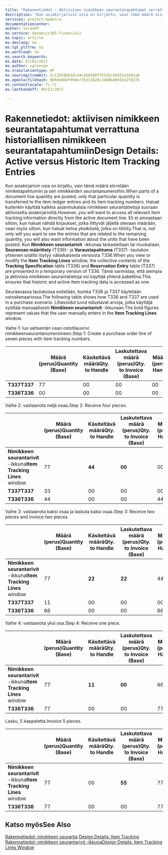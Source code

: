 ```yaml
---
title: "Rakennetiedot – Aktiivisen nimikkeen seurantatapahtumat verrattuna historiallisen nimikkeen seurantatapahtumiin | Microsoft Docs"
description: "Kun asiakirjarivin osia on kirjattu, vain tämä määrä siirretään nimiketapahtumiin ja sen nimikkeiden seurantanumeroihin. Haluat kuitenkin käyttää kaikkia asianmukaisia nimikkeen seurantatietoja suoraan aktiiviselta asiakirjariviltä. Eli ei ainoastaan silloin, kun haluat nähdä kirjaukset, jotka liittyvät jäljellä olevaan määrään, vaan myös silloin, kun haluat tietoa yksiköistä, jotka on tiliöity. Kun **Nimikkeen seurantarivit** -ikkunaa tarkastellaan tai muokataan, **Seurannan määrittely** (T336)- ja **Varaustapahtuma** (T337) -taulukon yhteinen sisältö löytyy väliaikaisesta versiosta T336. Tämä varmistaa, että aiempia ja aktiivisia nimikkeen seurantatietoja voi käyttää yhtenä pakettina."
services: project-madeira
documentationcenter: 
author: SorenGP
ms.service: dynamics365-financials
ms.topic: article
ms.devlang: na
ms.tgt_pltfrm: na
ms.workload: na
ms.search.keywords: 
ms.date: 07/01/2017
ms.author: sgroespe
ms.translationtype: HT
ms.sourcegitcommit: 2c13559bb3dc44cdb61697f5135c5b931e34d2a8
ms.openlocfilehash: 0b0d49b4f9b9e77b311628c2d88b4891b32f8276
ms.contentlocale: fi-fi
ms.lasthandoff: 09/22/2017

---
```

# <a name="design-details-active-versus-historic-item-tracking-entries"></a><span data-ttu-id="4f16b-107">Rakennetiedot: aktiivisen nimikkeen seurantatapahtumat verrattuna historiallisen nimikkeen seurantatapahtumiin</span><span class="sxs-lookup"><span data-stu-id="4f16b-107">Design Details: Active versus Historic Item Tracking Entries</span></span>
<span data-ttu-id="4f16b-108">Kun asiakirjarivin osia on kirjattu, vain tämä määrä siirretään nimiketapahtumiin ja sen nimikkeiden seurantanumeroihin.</span><span class="sxs-lookup"><span data-stu-id="4f16b-108">When parts of a document line quantity are posted, only that particular quantity is transferred to the item ledger entries and its item tracking numbers.</span></span> <span data-ttu-id="4f16b-109">Haluat kuitenkin käyttää kaikkia asianmukaisia nimikkeen seurantatietoja suoraan aktiiviselta asiakirjariviltä.</span><span class="sxs-lookup"><span data-stu-id="4f16b-109">However, you will want to access all relevant item tracking information directly from the active document line.</span></span> <span data-ttu-id="4f16b-110">Eli ei ainoastaan silloin, kun haluat nähdä kirjaukset, jotka liittyvät jäljellä olevaan määrään, vaan myös silloin, kun haluat tietoa yksiköistä, jotka on tiliöity.</span><span class="sxs-lookup"><span data-stu-id="4f16b-110">That is, not only will you want to see the entries that are related to the remaining quantity, you will also want information about the units that have been posted.</span></span> <span data-ttu-id="4f16b-111">Kun **Nimikkeen seurantarivit** -ikkunaa tarkastellaan tai muokataan, **Seurannan määrittely** (T336)- ja **Varaustapahtuma** (T337) -taulukon yhteinen sisältö löytyy väliaikaisesta versiosta T336.</span><span class="sxs-lookup"><span data-stu-id="4f16b-111">When you view or modify the **Item Tracking Lines** window, the collective contents of the **Tracking Specification** table (T336) and **Reservation Entry** table (T337) are presented in a temporary version of T336.</span></span> <span data-ttu-id="4f16b-112">Tämä varmistaa, että aiempia ja aktiivisia nimikkeen seurantatietoja voi käyttää yhtenä pakettina.</span><span class="sxs-lookup"><span data-stu-id="4f16b-112">This ensures that historic and active item tracking data is accessed as one.</span></span>  

 <span data-ttu-id="4f16b-113">Seuraavassa taulukossa esitetään, kuinka T336 ja T337 käytetään ostoskenaariossa.</span><span class="sxs-lookup"><span data-stu-id="4f16b-113">The following table shows how T336 and T337 are used in a purchase scenario.</span></span> <span data-ttu-id="4f16b-114">Lihavoidut luvut edustavat arvoja, jotka käyttäjä syöttää manuaalisesti **Nimikkeen seurantarivit** -ikkunaan.</span><span class="sxs-lookup"><span data-stu-id="4f16b-114">The bold figures represent values that the user manually enters in the **Item Tracking Lines** window.</span></span>  

 <span data-ttu-id="4f16b-115">Vaihe 1: luo seitsemän osan ostotilausrivi nimikkeenseurantanumeroineen.</span><span class="sxs-lookup"><span data-stu-id="4f16b-115">Step 1: Create a purchase order line of seven pieces with item tracking numbers.</span></span>  

||<span data-ttu-id="4f16b-116">**Määrä (perus)**</span><span class="sxs-lookup"><span data-stu-id="4f16b-116">**Quantity (Base)**</span></span>|<span data-ttu-id="4f16b-117">**Käsiteltävä määrä**</span><span class="sxs-lookup"><span data-stu-id="4f16b-117">**Qty. to Handle**</span></span>|<span data-ttu-id="4f16b-118">**Laskutettava määrä (perus)**</span><span class="sxs-lookup"><span data-stu-id="4f16b-118">**Qty. to Invoice (Base)**</span></span>|<span data-ttu-id="4f16b-119">**Määrä käsitelty (perus)**</span><span class="sxs-lookup"><span data-stu-id="4f16b-119">**Quantity Handled (Base)**</span></span>|<span data-ttu-id="4f16b-120">**Määrä laskutettu (perus)**</span><span class="sxs-lookup"><span data-stu-id="4f16b-120">**Quantity Invoiced (Base)**</span></span>|  
|-|----------------------------------------------|--------------------------------------------|------------------------------------------------------|-------------------------------------------------------|--------------------------------------------------------|  
|<span data-ttu-id="4f16b-121">**T337**</span><span class="sxs-lookup"><span data-stu-id="4f16b-121">**T337**</span></span>|<span data-ttu-id="4f16b-122">7</span><span class="sxs-lookup"><span data-stu-id="4f16b-122">7</span></span>|<span data-ttu-id="4f16b-123">0</span><span class="sxs-lookup"><span data-stu-id="4f16b-123">0</span></span>|<span data-ttu-id="4f16b-124">0</span><span class="sxs-lookup"><span data-stu-id="4f16b-124">0</span></span>|<span data-ttu-id="4f16b-125">0</span><span class="sxs-lookup"><span data-stu-id="4f16b-125">0</span></span>|<span data-ttu-id="4f16b-126">0</span><span class="sxs-lookup"><span data-stu-id="4f16b-126">0</span></span>|  
|<span data-ttu-id="4f16b-127">**T336**</span><span class="sxs-lookup"><span data-stu-id="4f16b-127">**T336**</span></span>|<span data-ttu-id="4f16b-128">0</span><span class="sxs-lookup"><span data-stu-id="4f16b-128">0</span></span>|<span data-ttu-id="4f16b-129">0</span><span class="sxs-lookup"><span data-stu-id="4f16b-129">0</span></span>|<span data-ttu-id="4f16b-130">0</span><span class="sxs-lookup"><span data-stu-id="4f16b-130">0</span></span>|<span data-ttu-id="4f16b-131">0</span><span class="sxs-lookup"><span data-stu-id="4f16b-131">0</span></span>|<span data-ttu-id="4f16b-132">0</span><span class="sxs-lookup"><span data-stu-id="4f16b-132">0</span></span>|  

 <span data-ttu-id="4f16b-133">Vaihe 2: vastaanota neljä osaa.</span><span class="sxs-lookup"><span data-stu-id="4f16b-133">Step 2: Receive four pieces.</span></span>  

||<span data-ttu-id="4f16b-134">**Määrä (perus)**</span><span class="sxs-lookup"><span data-stu-id="4f16b-134">**Quantity (Base)**</span></span>|<span data-ttu-id="4f16b-135">**Käsiteltävä määrä**</span><span class="sxs-lookup"><span data-stu-id="4f16b-135">**Qty. to Handle**</span></span>|<span data-ttu-id="4f16b-136">**Laskutettava määrä (perus)**</span><span class="sxs-lookup"><span data-stu-id="4f16b-136">**Qty. to Invoice (Base)**</span></span>|<span data-ttu-id="4f16b-137">**Määrä käsitelty (perus)**</span><span class="sxs-lookup"><span data-stu-id="4f16b-137">**Quantity Handled (Base)**</span></span>|<span data-ttu-id="4f16b-138">**Määrä laskutettu (perus)**</span><span class="sxs-lookup"><span data-stu-id="4f16b-138">**Quantity Invoiced (Base)**</span></span>|  
|-|----------------------------------------------|--------------------------------------------|------------------------------------------------------|-------------------------------------------------------|--------------------------------------------------------|  
|<span data-ttu-id="4f16b-139">**Nimikkeen seurantarivit** -ikkuna</span><span class="sxs-lookup"><span data-stu-id="4f16b-139">**Item Tracking Lines** window</span></span>|<span data-ttu-id="4f16b-140">7</span><span class="sxs-lookup"><span data-stu-id="4f16b-140">7</span></span>|<span data-ttu-id="4f16b-141">**4**</span><span class="sxs-lookup"><span data-stu-id="4f16b-141">**4**</span></span>|<span data-ttu-id="4f16b-142">**0**</span><span class="sxs-lookup"><span data-stu-id="4f16b-142">**0**</span></span>|<span data-ttu-id="4f16b-143">0</span><span class="sxs-lookup"><span data-stu-id="4f16b-143">0</span></span>|<span data-ttu-id="4f16b-144">0</span><span class="sxs-lookup"><span data-stu-id="4f16b-144">0</span></span>|  
|<span data-ttu-id="4f16b-145">**T337**</span><span class="sxs-lookup"><span data-stu-id="4f16b-145">**T337**</span></span>|<span data-ttu-id="4f16b-146">3</span><span class="sxs-lookup"><span data-stu-id="4f16b-146">3</span></span>|<span data-ttu-id="4f16b-147">0</span><span class="sxs-lookup"><span data-stu-id="4f16b-147">0</span></span>|<span data-ttu-id="4f16b-148">0</span><span class="sxs-lookup"><span data-stu-id="4f16b-148">0</span></span>|<span data-ttu-id="4f16b-149">0</span><span class="sxs-lookup"><span data-stu-id="4f16b-149">0</span></span>|<span data-ttu-id="4f16b-150">0</span><span class="sxs-lookup"><span data-stu-id="4f16b-150">0</span></span>|  
|<span data-ttu-id="4f16b-151">**T336**</span><span class="sxs-lookup"><span data-stu-id="4f16b-151">**T336**</span></span>|<span data-ttu-id="4f16b-152">4</span><span class="sxs-lookup"><span data-stu-id="4f16b-152">4</span></span>|<span data-ttu-id="4f16b-153">0</span><span class="sxs-lookup"><span data-stu-id="4f16b-153">0</span></span>|<span data-ttu-id="4f16b-154">0</span><span class="sxs-lookup"><span data-stu-id="4f16b-154">0</span></span>|<span data-ttu-id="4f16b-155">4</span><span class="sxs-lookup"><span data-stu-id="4f16b-155">4</span></span>|<span data-ttu-id="4f16b-156">0</span><span class="sxs-lookup"><span data-stu-id="4f16b-156">0</span></span>|  

 <span data-ttu-id="4f16b-157">Vaihe 3: vastaanota kaksi osaa ja laskuta kaksi osaa.</span><span class="sxs-lookup"><span data-stu-id="4f16b-157">Step 3: Receive two pieces and invoice two pieces.</span></span>  

||<span data-ttu-id="4f16b-158">**Määrä (perus)**</span><span class="sxs-lookup"><span data-stu-id="4f16b-158">**Quantity (Base)**</span></span>|<span data-ttu-id="4f16b-159">**Käsiteltävä määrä**</span><span class="sxs-lookup"><span data-stu-id="4f16b-159">**Qty. to Handle**</span></span>|<span data-ttu-id="4f16b-160">**Laskutettava määrä (perus)**</span><span class="sxs-lookup"><span data-stu-id="4f16b-160">**Qty. to Invoice (Base)**</span></span>|<span data-ttu-id="4f16b-161">**Määrä käsitelty (perus)**</span><span class="sxs-lookup"><span data-stu-id="4f16b-161">**Quantity Handled (Base)**</span></span>|<span data-ttu-id="4f16b-162">**Määrä laskutettu (perus)**</span><span class="sxs-lookup"><span data-stu-id="4f16b-162">**Quantity Invoiced (Base)**</span></span>|  
|-|----------------------------------------------|--------------------------------------------|------------------------------------------------------|-------------------------------------------------------|--------------------------------------------------------|  
|<span data-ttu-id="4f16b-163">**Nimikkeen seurantarivit** -ikkuna</span><span class="sxs-lookup"><span data-stu-id="4f16b-163">**Item Tracking Lines** window</span></span>|<span data-ttu-id="4f16b-164">7</span><span class="sxs-lookup"><span data-stu-id="4f16b-164">7</span></span>|<span data-ttu-id="4f16b-165">**2**</span><span class="sxs-lookup"><span data-stu-id="4f16b-165">**2**</span></span>|<span data-ttu-id="4f16b-166">**2**</span><span class="sxs-lookup"><span data-stu-id="4f16b-166">**2**</span></span>|<span data-ttu-id="4f16b-167">4</span><span class="sxs-lookup"><span data-stu-id="4f16b-167">4</span></span>|<span data-ttu-id="4f16b-168">0</span><span class="sxs-lookup"><span data-stu-id="4f16b-168">0</span></span>|  
|<span data-ttu-id="4f16b-169">**T337**</span><span class="sxs-lookup"><span data-stu-id="4f16b-169">**T337**</span></span>|<span data-ttu-id="4f16b-170">1</span><span class="sxs-lookup"><span data-stu-id="4f16b-170">1</span></span>|<span data-ttu-id="4f16b-171">0</span><span class="sxs-lookup"><span data-stu-id="4f16b-171">0</span></span>|<span data-ttu-id="4f16b-172">0</span><span class="sxs-lookup"><span data-stu-id="4f16b-172">0</span></span>|<span data-ttu-id="4f16b-173">0</span><span class="sxs-lookup"><span data-stu-id="4f16b-173">0</span></span>|<span data-ttu-id="4f16b-174">0</span><span class="sxs-lookup"><span data-stu-id="4f16b-174">0</span></span>|  
|<span data-ttu-id="4f16b-175">**T336**</span><span class="sxs-lookup"><span data-stu-id="4f16b-175">**T336**</span></span>|<span data-ttu-id="4f16b-176">6</span><span class="sxs-lookup"><span data-stu-id="4f16b-176">6</span></span>|<span data-ttu-id="4f16b-177">0</span><span class="sxs-lookup"><span data-stu-id="4f16b-177">0</span></span>|<span data-ttu-id="4f16b-178">0</span><span class="sxs-lookup"><span data-stu-id="4f16b-178">0</span></span>|<span data-ttu-id="4f16b-179">6</span><span class="sxs-lookup"><span data-stu-id="4f16b-179">6</span></span>|<span data-ttu-id="4f16b-180">2</span><span class="sxs-lookup"><span data-stu-id="4f16b-180">2</span></span>|  

 <span data-ttu-id="4f16b-181">Vaihe 4: vastaanota yksi osa.</span><span class="sxs-lookup"><span data-stu-id="4f16b-181">Step 4: Receive one piece.</span></span>  

||<span data-ttu-id="4f16b-182">**Määrä (perus)**</span><span class="sxs-lookup"><span data-stu-id="4f16b-182">**Quantity (Base)**</span></span>|<span data-ttu-id="4f16b-183">**Käsiteltävä määrä**</span><span class="sxs-lookup"><span data-stu-id="4f16b-183">**Qty. to Handle**</span></span>|<span data-ttu-id="4f16b-184">**Laskutettava määrä (perus)**</span><span class="sxs-lookup"><span data-stu-id="4f16b-184">**Qty. to Invoice (Base)**</span></span>|<span data-ttu-id="4f16b-185">**Määrä käsitelty (perus)**</span><span class="sxs-lookup"><span data-stu-id="4f16b-185">**Quantity Handled (Base)**</span></span>|<span data-ttu-id="4f16b-186">**Määrä laskutettu (perus)**</span><span class="sxs-lookup"><span data-stu-id="4f16b-186">**Quantity Invoiced (Base)**</span></span>|  
|-|----------------------------------------------|--------------------------------------------|------------------------------------------------------|-------------------------------------------------------|--------------------------------------------------------|  
|<span data-ttu-id="4f16b-187">**Nimikkeen seurantarivit** -ikkuna</span><span class="sxs-lookup"><span data-stu-id="4f16b-187">**Item Tracking Lines** window</span></span>|<span data-ttu-id="4f16b-188">7</span><span class="sxs-lookup"><span data-stu-id="4f16b-188">7</span></span>|<span data-ttu-id="4f16b-189">**1**</span><span class="sxs-lookup"><span data-stu-id="4f16b-189">**1**</span></span>|<span data-ttu-id="4f16b-190">**0**</span><span class="sxs-lookup"><span data-stu-id="4f16b-190">**0**</span></span>|<span data-ttu-id="4f16b-191">6</span><span class="sxs-lookup"><span data-stu-id="4f16b-191">6</span></span>|<span data-ttu-id="4f16b-192">2</span><span class="sxs-lookup"><span data-stu-id="4f16b-192">2</span></span>|  
|<span data-ttu-id="4f16b-193">**T336**</span><span class="sxs-lookup"><span data-stu-id="4f16b-193">**T336**</span></span>|<span data-ttu-id="4f16b-194">7</span><span class="sxs-lookup"><span data-stu-id="4f16b-194">7</span></span>|<span data-ttu-id="4f16b-195">0</span><span class="sxs-lookup"><span data-stu-id="4f16b-195">0</span></span>|<span data-ttu-id="4f16b-196">0</span><span class="sxs-lookup"><span data-stu-id="4f16b-196">0</span></span>|<span data-ttu-id="4f16b-197">7</span><span class="sxs-lookup"><span data-stu-id="4f16b-197">7</span></span>|<span data-ttu-id="4f16b-198">2</span><span class="sxs-lookup"><span data-stu-id="4f16b-198">2</span></span>|  

 <span data-ttu-id="4f16b-199">Lasku, 5 kappaletta.</span><span class="sxs-lookup"><span data-stu-id="4f16b-199">Invoice 5 pieces.</span></span>  

||<span data-ttu-id="4f16b-200">**Määrä (perus)**</span><span class="sxs-lookup"><span data-stu-id="4f16b-200">**Quantity (Base)**</span></span>|<span data-ttu-id="4f16b-201">**Käsiteltävä määrä**</span><span class="sxs-lookup"><span data-stu-id="4f16b-201">**Qty. to Handle**</span></span>|<span data-ttu-id="4f16b-202">**Laskutettava määrä (perus)**</span><span class="sxs-lookup"><span data-stu-id="4f16b-202">**Qty. to Invoice (Base)**</span></span>|<span data-ttu-id="4f16b-203">**Määrä käsitelty (perus)**</span><span class="sxs-lookup"><span data-stu-id="4f16b-203">**Quantity Handled (Base)**</span></span>|<span data-ttu-id="4f16b-204">**Määrä laskutettu (perus)**</span><span class="sxs-lookup"><span data-stu-id="4f16b-204">**Quantity Invoiced (Base)**</span></span>|  
|-|----------------------------------------------|--------------------------------------------|------------------------------------------------------|-------------------------------------------------------|--------------------------------------------------------|  
|<span data-ttu-id="4f16b-205">**Nimikkeen seurantarivit** -ikkuna</span><span class="sxs-lookup"><span data-stu-id="4f16b-205">**Item Tracking Lines** window</span></span>|<span data-ttu-id="4f16b-206">7</span><span class="sxs-lookup"><span data-stu-id="4f16b-206">7</span></span>|<span data-ttu-id="4f16b-207">0</span><span class="sxs-lookup"><span data-stu-id="4f16b-207">0</span></span>|<span data-ttu-id="4f16b-208">**5**</span><span class="sxs-lookup"><span data-stu-id="4f16b-208">**5**</span></span>|<span data-ttu-id="4f16b-209">7</span><span class="sxs-lookup"><span data-stu-id="4f16b-209">7</span></span>|<span data-ttu-id="4f16b-210">2</span><span class="sxs-lookup"><span data-stu-id="4f16b-210">2</span></span>|  
|<span data-ttu-id="4f16b-211">**T336**</span><span class="sxs-lookup"><span data-stu-id="4f16b-211">**T336**</span></span>|<span data-ttu-id="4f16b-212">7</span><span class="sxs-lookup"><span data-stu-id="4f16b-212">7</span></span>|<span data-ttu-id="4f16b-213">0</span><span class="sxs-lookup"><span data-stu-id="4f16b-213">0</span></span>|<span data-ttu-id="4f16b-214">0</span><span class="sxs-lookup"><span data-stu-id="4f16b-214">0</span></span>|<span data-ttu-id="4f16b-215">7</span><span class="sxs-lookup"><span data-stu-id="4f16b-215">7</span></span>|<span data-ttu-id="4f16b-216">7</span><span class="sxs-lookup"><span data-stu-id="4f16b-216">7</span></span>|  

## <a name="see-also"></a><span data-ttu-id="4f16b-217">Katso myös</span><span class="sxs-lookup"><span data-stu-id="4f16b-217">See Also</span></span>  
 <span data-ttu-id="4f16b-218">[Rakennetiedot: nimikkeen seuranta](design-details-item-tracking.md) </span><span class="sxs-lookup"><span data-stu-id="4f16b-218">[Design Details: Item Tracking](design-details-item-tracking.md) </span></span>  
 [<span data-ttu-id="4f16b-219">Rakennetiedot: nimikkeen seurantarivit -ikkuna</span><span class="sxs-lookup"><span data-stu-id="4f16b-219">Design Details: Item Tracking Lines Window</span></span>](design-details-item-tracking-lines-window.md)


